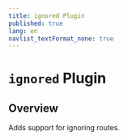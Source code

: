 ```yaml
---
title: ignored Plugin
published: true
lang: en
navlist_textFormat_none: true
---
```


# `ignored` Plugin

<div class="docs-link_table">
  <a class="view-in-repo" href="https://github.com/scullyio/scully/blob/main/libs/scully/src/lib/routerPlugins/ignoredRoutePlugin.ts"></a>
</div>

## Overview

Adds support for ignoring routes.
